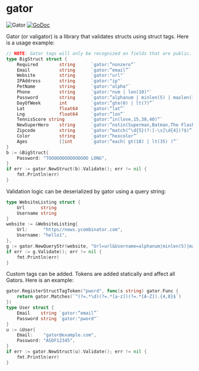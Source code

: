 # gator

![Gator](https://raw.github.com/ShaleApps/gator/master/gator.png)
[![GoDoc](https://godoc.org/github.com/ShaleApps/gator?status.svg)](https://godoc.org/github.com/ShaleApps/gator)

Gator (or valigator) is a library that validates structs using struct tags.  Here is a usage example:


```go
// NOTE: Gator tags will only be recognized on fields that are public.
type BigStruct struct {
    Required        string  	`gator:”nonzero”`
    Email           string      `gator:”email”`
    Website         string      `gator:"url"`
    IPAddress       string      `gator:"ip"`
    PetName         string      `gator:"alpha"`
    Phone           string      `gator:"num | len(10)"`
    Password        string      `gator:”alphanum | minlen(5) | maxlen(15)"`
    DayOfWeek       int         `gator:”gte(0) | lt(7)”`
    Lat             float64     `gator:”lat”`
    Lng             float64     `gator:”lon”`
    TennisScore string          `gator:”in(love,15,30,40)”`
    NewSuperHero    string      `gator:”notin(Superman,Batman,The Flash)”`
    Zipcode         string      `gator:”match(^\d{5}(?:[-\s]\d{4})?$)”`
    Color           string      `gator:”hexcolor”`
    Ages            []int       `gator:”each( gt(18) | lt(35) )”`
}
b := &BigStruct{
	Password: "TOOOOOOOOOOOOOOO LONG",
}
if err := gator.NewStruct(b).Validate(); err != nil {
    fmt.Println(err)
}
```

Validation logic can be deserialized by gator using a query string:

```go
type WebsiteListing struct {
    Url      string 
    Username string
}
website := &WebsiteListing{
    Url:      "https//news.ycombinator.com",
    Username: "hello1",
},
g := gator.NewQueryStr(website, "Url=url&Username=alphanum|minlen(5)|maxlen(10)")
if err := g.Validate(); err != nil {
    fmt.Println(err)
}
```

Custom tags can be added.  Tokens are added statically and affect all Gators.  Here is an example:

```go
gator.RegisterStructTagToken("pword", func(s string) gator.Func {
    return gator.Matches(`^(?=.*\d)(?=.*[a-z])(?=.*[A-Z]).{4,8}$`)
})
type User struct {
    Email    string `gator:”email”`
    Password string `gator:"pword"`
}
u := &User{
    Email:    "gator@example.com",
    Password: "ASDF12345",
}
if err := gator.NewStruct(u).Validate(); err != nil {
    fmt.Println(err)
}
```

